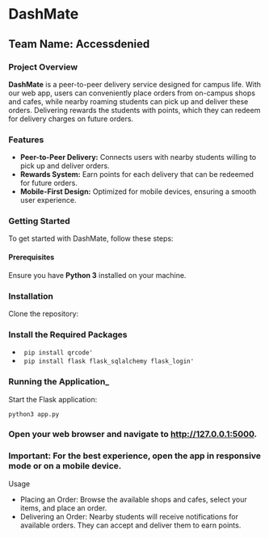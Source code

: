 
# DashMate
## Team Name: **Accessdenied**

### Project Overview
**DashMate** is a peer-to-peer delivery service designed for campus life. With our web app, users can conveniently place orders from on-campus shops and cafes, while nearby roaming students can pick up and deliver these orders. Delivering rewards the students with points, which they can redeem for delivery charges on future orders.

### Features
- **Peer-to-Peer Delivery:** Connects users with nearby students willing to pick up and deliver orders.
- **Rewards System:** Earn points for each delivery that can be redeemed for future orders.
- **Mobile-First Design:** Optimized for mobile devices, ensuring a smooth user experience.

### Getting Started

To get started with DashMate, follow these steps:

#### Prerequisites
Ensure you have **Python 3** installed on your machine.

### Installation
Clone the repository:

### Install the Required Packages 

- ``` pip install qrcode'```
- ``` pip install flask flask_sqlalchemy flask_login'```

### Running the Application_
Start the Flask application:

```python3 app.py```
### Open your web browser and navigate to http://127.0.0.1:5000.

### **Important: For the best experience, open the app in responsive mode or on a mobile device.**

Usage

- Placing an Order: Browse the available shops and cafes, select your items, and place an order.
- Delivering an Order: Nearby students will receive notifications for available orders. They can accept and deliver them to earn points.
